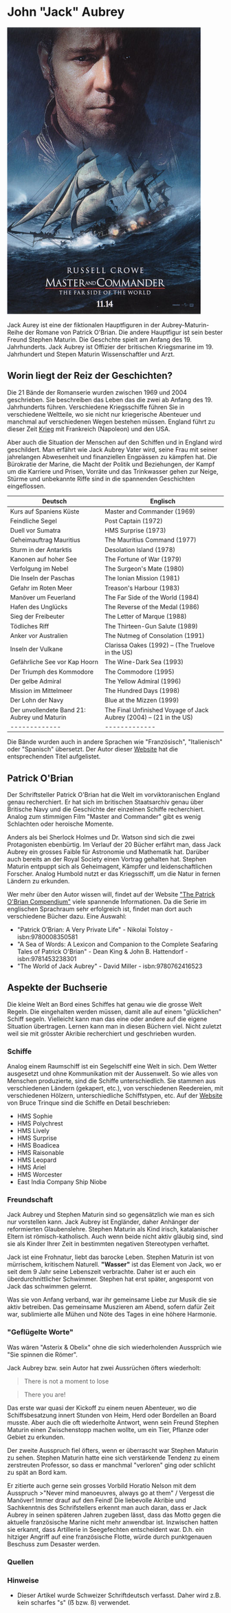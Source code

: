 # John "Jack" Aubrey  

![Filmplakat: Master and Commander](/image/ja2.jpg)

Jack Aurey ist eine der fiktionalen Hauptfiguren in der Aubrey-Maturin-Reihe der Romane von Patrick O'Brian.  Die andere Hauptfigur ist sein bester Freund Stephen Maturin. Die Geschchte spielt am Anfang des 19. Jahrhunderts. Jack Aubrey ist Offizier der britischen Kriegsmarine im 19. Jahrhundert und Stepen Maturin Wissenschaftler und Arzt.

## Worin liegt der Reiz der Geschichten?  

Die 21 Bände der Romanserie wurden zwischen 1969 und 2004 geschrieben. Sie beschreiben das Leben das die zwei ab Anfang des 19. Jahrhunderts führen. Verschiedene Kriegsschiffe führen Sie in verschiedene Weltteile, wo sie nicht nur kriegerische Abenteuer und manchmal auf verschiedenen Wegen bestehen müssen. England führt zu dieser Zeit [Krieg](https://de.wikipedia.org/wiki/Geschichte_der_Royal_Navy#Die_Kriege_mit_Frankreich_und_den_USA_von_1756_bis_1815) mit Frankreich (Napoleon) und den USA.  

Aber auch die Situation der Menschen auf den Schiffen und in England wird geschildert. Man erfährt wie Jack Aubrey Vater wird, seine Frau mit seiner jahrelangen Abwesenheit und finanziellen Engpässen zu kämpfen hat. Die Bürokratie der Marine, die Macht der Politik und Beziehungen, der Kampf um die Karriere und Prisen, Vorräte und das Trinkwasser gehen zur Neige, Stürme und unbekannte Riffe sind in die spannenden Geschichten eingeflossen.  

| 	Deutsch	| 	Englisch	| 
| 	-------------	| 	-------------	| 
| 	Kurs auf Spaniens Küste	| 	Master and Commander (1969)	| 
| 	Feindliche Segel	| 	Post Captain (1972)	| 
| 	Duell vor Sumatra	| 	HMS Surprise (1973)	| 
| 	Geheimauftrag Mauritius	| 	The Mauritius Command (1977)	| 
| 	Sturm in der Antarktis	| 	Desolation Island (1978)	| 
| 	Kanonen auf hoher See	| 	The Fortune of War (1979)	| 
| 	Verfolgung im Nebel	| 	The Surgeon's Mate (1980)	| 
| 	Die Inseln der Paschas	| 	The Ionian Mission (1981)	| 
| 	Gefahr im Roten Meer	| 	Treason's Harbour (1983)	| 
| 	Manöver um Feuerland	| 	The Far Side of the World (1984)	| 
| 	Hafen des Unglücks	| 	The Reverse of the Medal (1986)	| 
| 	Sieg der Freibeuter	| 	The Letter of Marque (1988)	| 
| 	Tödliches Riff	| 	The Thirteen-Gun Salute (1989)	| 
| 	Anker vor Australien	| 	The Nutmeg of Consolation (1991)	| 
| 	Inseln der Vulkane	| 	Clarissa Oakes (1992) – (The Truelove in the US)	| 
| 	Gefährliche See vor Kap Hoorn	| 	The Wine-Dark Sea (1993)	| 
| 	Der Triumph des Kommodore	| 	The Commodore (1995)	| 
| 	Der gelbe Admiral	| 	The Yellow Admiral (1996)	| 
| 	Mission im Mittelmeer	| 	The Hundred Days (1998)	| 
| 	Der Lohn der Navy	| 	Blue at the Mizzen (1999)	| 
| 	Der unvollendete Band 21: Aubrey und Maturin	| 	The Final Unfinished Voyage of Jack Aubrey (2004) – (21 in the US)	| 
| 	-------------	| 	-------------	| 

Die Bände wurden auch in andere Sprachen wie "Französisch", "Italienisch" oder "Spanisch" übersetzt. Der Autor dieser [Website](https://www.jack-aubrey-stephen-maturin-serie.de/) hat die entsprechenden Titel aufgelistet.  

## Patrick O'Brian  

Der Schriftsteller Patrick O'Brian hat die Welt im vorviktoranischen England genau recherchiert. Er hat sich im britischen Staatsarchiv genau über Britische Navy und die Geschichte der einzelnen Schiffe recherchiert. Analog zum stimmigen Film "Master and Commander" gibt es wenig Schlachten oder heroische Momente.  

Anders als bei Sherlock Holmes und Dr. Watson sind sich die zwei Protagonisten ebenbürtig. Im Verlauf der 20 Bücher erfährt man, dass Jack Aubrey ein grosses Faible für Astronomie und Mathematik hat. Darüber auch bereits an der Royal Society einen Vortrag gehalten hat. Stephen Maturin entpuppt sich als Geheimagent, Kämpfer und leidenschaftlichen Forscher. Analog Humbold nutzt er das Kriegsschiff, um die Natur in fernen Ländern zu erkunden.  

Wer mehr über den Autor wissen will, findet auf der Website ["The Patrick O'Brian Compendium"](https://www.patrickobrian.com/) viele spannende Informationen. Da die Serie im englischen Sprachraum sehr erfolgreich ist, findet man dort auch verschiedene Bücher dazu. Eine Auswahl:    

+ "Patrick O’Brian: A Very Private Life" - Nikolai Tolstoy - isbn:9780008350581  
+ "A Sea of Words: A Lexicon and Companion to the Complete Seafaring Tales of Patrick O'Brian" - Dean King & John B. Hattendorf - isbn:9781453238301  
+ "The World of Jack Aubrey" - David Miller - isbn:9780762416523  

## Aspekte der Buchserie  

Die kleine Welt an Bord eines Schiffes hat genau wie die grosse Welt Regeln. Die eingehalten werden müssen, damit alle auf einem "glücklichen" Schiff segeln. Vielleicht kann man das eine oder andere auf die eigene Situation übertragen. Lernen kann man in diesen Büchern viel. Nicht zuletzt weil sie mit grösster Akribie recherchiert und geschrieben wurden.  

### Schiffe  

Analog einem Raumschiff ist ein Segelschiff eine Welt in sich. Dem Wetter ausgesetzt und ohne Kommunikation mit der Aussenwelt. So wie alles von Menschen produzierte, sind die Schiffe unterschiedlich. Sie stammen aus verschiedenen Ländern (gekapert, etc.), von verschiedenen Reedereien, mit verschiedenen Hölzern, unterschiedliche Schiffstypen, etc. Auf der [Website](https://www.ctbasses.com/misc/BruceTrinque/) von Bruce Trinque sind die Schiffe en Detail beschrieben:  

- HMS Sophie  
- HMS Polychrest  
- HMS Lively  
- HMS Surprise  
- HMS Boadicea  
- HMS Raisonable  
- HMS Leopard  
- HMS Ariel  
- HMS Worcester  
- East India Company Ship Niobe  

### Freundschaft  

Jack Aubrey und Stephen Maturin sind so gegensätzlich wie man es sich nur vorstellen kann. Jack Aubrey ist Engländer, daher Anhänger der reformierten Glaubenslehre. Stephen Maturin als Kind irisch, katalanischer Eltern ist römisch-katholisch. Auch wenn beide nicht aktiv gläubig sind, sind sie als Kinder Ihrer Zeit in bestimmten negativen Stereotypen verhaftet.  

Jack ist eine Frohnatur, liebt das barocke Leben. Stephen Maturin ist von mürrischem, kritischem Naturell. **"Wasser"** ist das Element von Jack, wo er seit dem 9 Jahr seine Lebenszeit verbrachte. Daher ist er auch ein überdurchnittlicher Schwimmer. Stephen hat erst später, angespornt von Jack das schwimmen gelernt.

Was sie von Anfang verband, war ihr gemeinsame Liebe zur Musik die sie aktiv betreiben. Das gemeinsame Muszieren am Abend, sofern dafür Zeit war, sublimierte alle Mühen und Nöte des Tages in eine höhere Harmonie.  

### "Geflügelte Worte"  

Was wären "Asterix & Obelix" ohne die sich wiederholenden Aussprüch wie "Sie spinnen die Römer".  

Jack Aubrey bzw. sein Autor hat zwei Aussrüchen öfters wiederholt:  

>There is not a moment to lose 
 
>There you are!  

Das erste war quasi der Kickoff zu einem neuen Abenteuer, wo die Schiffsbesatzung innert Stunden von Heim, Herd oder Bordellen an Board musste. Aber auch die oft wiederholte Antwort, wenn sein Freund Stephen Maturin einen Zwischenstopp machen wollte, um ein Tier, Pflanze oder Gebiet zu erkunden.  

Der zweite Ausspruch fiel öfters, wenn er überrascht war Stephen Maturin zu sehen. Stephen Maturin hatte eine sich verstärkende Tendenz zu einem zerstreuten Professor, so dass er manchmal "verloren" ging oder schlicht zu spät an Bord kam.  

Er zitierte auch gerne sein grosses Vorbild Horatio Nelson mit dem Ausspruch >"Never mind manoeuvres, always go at them" / Vergesst die Manöver! Immer drauf auf den Feind!  Die liebevolle Akribie und Sachkenntnis des Schrifstellers erkennt man auch daran, dass er Jack Aubrey in seinen späteren Jahren zugeben lässt, dass das Motto gegen die aktuelle französische Marine nicht mehr anwendbar ist. Inzwischen hatten sie erkannt, dass Artillerie in Seegefechten entscheident war. D.h. ein hitziger Angriff auf eine französische Flotte, würde durch punktgenauen Beschuss zum Desaster werden.  

### Quellen


### Hinweise  

* Dieser Artikel wurde Schweizer Schriftdeutsch verfasst. Daher wird z.B. kein scharfes "s" (ẞ bzw. ß) verwendet.  



